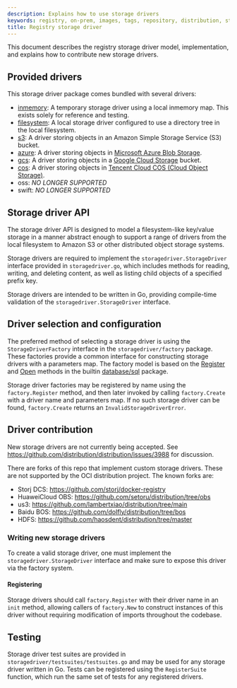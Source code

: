```yaml
---
description: Explains how to use storage drivers
keywords: registry, on-prem, images, tags, repository, distribution, storage drivers, advanced
title: Registry storage driver
---
```


This document describes the registry storage driver model, implementation, and explains how to contribute new storage drivers.

## Provided drivers

This storage driver package comes bundled with several drivers:

- [inmemory](inmemory): A temporary storage driver using a local inmemory map. This exists solely for reference and testing.
- [filesystem](filesystem): A local storage driver configured to use a directory tree in the local filesystem.
- [s3](s3): A driver storing objects in an Amazon Simple Storage Service (S3) bucket.
- [azure](azure): A driver storing objects in [Microsoft Azure Blob Storage](https://azure.microsoft.com/en-us/services/storage/).
- [gcs](gcs): A driver storing objects in a [Google Cloud Storage](https://cloud.google.com/storage/) bucket.
- [cos](cos): A driver storing objects in [Tencent Cloud COS (Cloud Object Storage)](https://intl.cloud.tencent.com/product/cos).
- oss: *NO LONGER SUPPORTED*
- swift: *NO LONGER SUPPORTED*

## Storage driver API

The storage driver API is designed to model a filesystem-like key/value storage in a manner abstract enough to support a range of drivers from the local filesystem to Amazon S3 or other distributed object storage systems.

Storage drivers are required to implement the `storagedriver.StorageDriver` interface provided in `storagedriver.go`, which includes methods for reading, writing, and deleting content, as well as listing child objects of a specified prefix key.

Storage drivers are intended to be written in Go, providing compile-time
validation of the `storagedriver.StorageDriver` interface.

## Driver selection and configuration

The preferred method of selecting a storage driver is using the `StorageDriverFactory` interface in the `storagedriver/factory` package. These factories provide a common interface for constructing storage drivers with a parameters map. The factory model is based on the [Register](https://golang.org/pkg/database/sql/#Register) and [Open](https://golang.org/pkg/database/sql/#Open) methods in the builtin [database/sql](https://golang.org/pkg/database/sql) package.

Storage driver factories may be registered by name using the
`factory.Register` method, and then later invoked by calling `factory.Create`
with a driver name and parameters map. If no such storage driver can be found,
`factory.Create` returns an `InvalidStorageDriverError`.

## Driver contribution

New storage drivers are not currently being accepted.
See <https://github.com/distribution/distribution/issues/3988> for discussion.

There are forks of this repo that implement custom storage drivers.
These are not supported by the OCI distribution project.
The known forks are:

- Storj DCS: <https://github.com/storj/docker-registry>
- HuaweiCloud OBS: <https://github.com/setoru/distribution/tree/obs>
- us3: <https://github.com/lambertxiao/distribution/tree/main>
- Baidu BOS: <https://github.com/dolfly/distribution/tree/bos>
- HDFS: <https://github.com/haosdent/distribution/tree/master>

### Writing new storage drivers

To create a valid storage driver, one must implement the
`storagedriver.StorageDriver` interface and make sure to expose this driver
via the factory system.

#### Registering

Storage drivers should call `factory.Register` with their driver name in an `init` method, allowing callers of `factory.New` to construct instances of this driver without requiring modification of imports throughout the codebase.

## Testing

Storage driver test suites are provided in
`storagedriver/testsuites/testsuites.go` and may be used for any storage
driver written in Go. Tests can be registered using the `RegisterSuite`
function, which run the same set of tests for any registered drivers.
